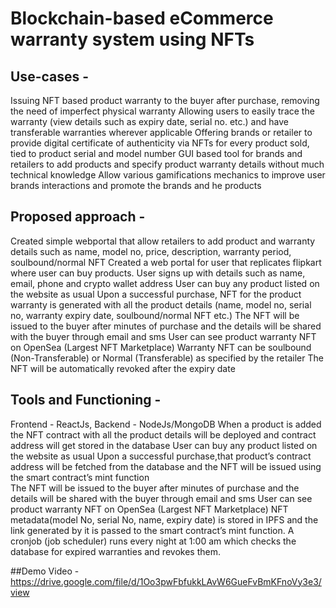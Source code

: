 # Blockchain-based eCommerce warranty system using NFTs

## Use-cases - 
Issuing NFT based product warranty to the buyer after purchase, removing the need of imperfect physical warranty
Allowing users to easily trace the warranty (view details such as expiry date, serial no. etc.) and have transferable warranties wherever applicable
Offering brands or retailer to provide digital certificate of authenticity via NFTs for every product sold, tied to product serial and model number
GUI based tool for brands and retailers to add products and specify product warranty details without much technical knowledge
Allow various gamifications mechanics to improve user brands interactions and promote the brands and he products

## Proposed approach - 
Created simple webportal that allow retailers to add product and warranty details such as name, model no, price, description, warranty period, soulbound/normal NFT
Created a web portal for user that replicates flipkart where user can buy products.
User signs up with details such as name, email, phone and crypto wallet address
User can buy any product listed on the website as usual
Upon a successful purchase, NFT for the product warranty is generated with all the product details (name, model no, serial no, warranty expiry date, soulbound/normal NFT etc.)
The NFT will be issued to the buyer after minutes of purchase and the details will be shared with the buyer through email and sms
User can see product warranty NFT on OpenSea (Largest NFT Marketplace)
Warranty NFT can be soulbound (Non-Transferable) or Normal (Transferable) as specified by the retailer
The NFT will be automatically revoked after the expiry date

## Tools and Functioning - 
Frontend - ReactJs, Backend - NodeJs/MongoDB
When a product is added the NFT contract with all the product details will be deployed and contract address will get stored in the database
User can buy any product listed on the website as usual
Upon a successful purchase,that product’s contract address will be fetched from the database and the NFT will be issued using the smart contract’s mint function  
The NFT will be issued to the buyer after minutes of purchase and the details will be shared with the buyer through email and sms
User can see product warranty NFT on OpenSea (Largest NFT Marketplace)
NFT metadata(model No, serial No, name, expiry date) is stored in IPFS and the link generated by it is passed to the smart contract’s mint function. 
A cronjob (job scheduler) runs every night at 1:00 am which checks the database for expired warranties and revokes them.

##Demo Video - https://drive.google.com/file/d/1Oo3pwFbfukkLAvW6GueFvBmKFnoVy3e3/view
